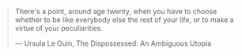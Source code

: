 > There's a point, around age twenty, when you have to choose whether to be like everybody else the rest of your life, or to make a virtue of your peculiarities.
> 
> — Ursula Le Guin, The Dispossessed: An Ambiguous Utopia
